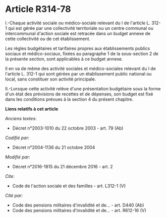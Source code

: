 # Article R314-78

I.-Chaque activité sociale ou médico-sociale relevant du I de l'article L. 312-1 qui est gérée par une collectivité
territoriale ou un centre communal ou intercommunal d'action sociale est retracée dans un budget annexe de cette collectivité
ou de cet établissement. 

Les règles budgétaires et tarifaires propres aux établissements publics sociaux et médico-sociaux, fixées au paragraphe 1 de
la sous-section 2 de la présente section, sont applicables à ce budget annexe. 

Il en va de même des activité sociales et médico-sociales relevant du I de l'article L. 312-1 qui sont gérées par un
établissement public national ou local, sans constituer son activité principale. 

II.-Lorsque cette activité relève d'une présentation budgétaire sous la forme d'un état des prévisions de recettes et de
dépenses, son budget est fixé dans les conditions prévues à la section 4 du présent chapitre.

**Liens relatifs à cet article**

_Anciens textes_:

  - Décret n°2003-1010 du 22 octobre 2003 - art. 79 (Ab)

_Codifié par_:

  - Décret n°2004-1136 du 21 octobre 2004

_Modifié par_:

  - Décret n°2016-1815 du 21 décembre 2016 - art. 2

_Cite_:

  - Code de l'action sociale et des familles - art. L312-1 (V)

_Cité par_:

  - Code des pensions militaires d'invalidité et de... - art. D440 (Ab)
  - Code des pensions militaires d'invalidité et de... - art. R612-16 (V)
